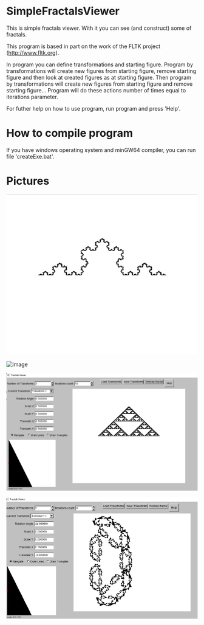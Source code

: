 # SimpleFractalsViewer
This is simple fractals viewer. With it you can see (and construct) some of fractals.

This program is based in part on the work of the FLTK project (http://www.fltk.org).

In program you can define transformations and starting figure.
Program by transformations will create new figures from starting figure, remove starting figure and then look at created figures as at starting figure. Then program by transformations will create new figures from starting figure and remove starting figure...
Program will do these actions number of times equal to iterations parameter.

For futher help on how to use program, run program and press 'Help'.

# How to compile program
If you have windows operating system and minGW64 compiler, you can run file 'createExe.bat'.

# Pictures

![image](https://raw.githubusercontent.com/DXVlll/SimpleFractalsViewer/refs/heads/main/result.jpg)

![image]([result2.png](https://raw.githubusercontent.com/DXVlll/SimpleFractalsViewer/refs/heads/main/result.jpg))

![image](result3.jpg)

![image](result4.jpg)
